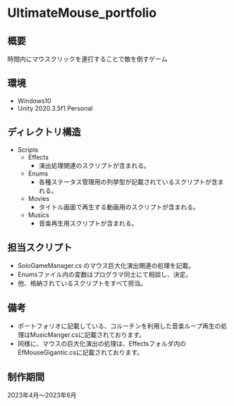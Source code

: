 # UltimateMouse_portfolio
## 概要
時間内にマウスクリックを連打することで敵を倒すゲーム
## 環境
- Windows10
- Unity 2020.3.5f1 Personal
## ディレクトリ構造
- Scripts
  - Effects
    - 演出処理関連のスクリプトが含まれる。
  - Enums
    - 各種ステータス管理用の列挙型が記載されているスクリプトが含まれる。
  - Movies
    - タイトル画面で再生する動画用のスクリプトが含まれる。
  - Musics
    - 音楽再生用スクリプトが含まれる。

## 担当スクリプト
- SoloGameManager.cs のマウス巨大化演出関連の処理を記載。
- Enumsファイル内の変数はプログラマ同士にて相談し、決定。
- 他、格納されているスクリプトをすべて担当。

## 備考
- ポートフォリオに記載している、コルーチンを利用した音楽ループ再生の処理はMusicManger.csに記載されております。
- 同様に、マウスの巨大化演出の処理は、Effectsフォルダ内のEfMouseGigantic.csに記載されております。

## 制作期間
2023年4月～2023年6月
